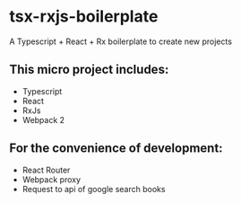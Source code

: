 # tsx-rxjs-boilerplate
A Typescript + React + Rx boilerplate to create new projects 

## This micro project includes:
* Typescript
* React
* RxJs
* Webpack 2

## For the convenience of development:

* React Router
* Webpack proxy
* Request to api of google search books
